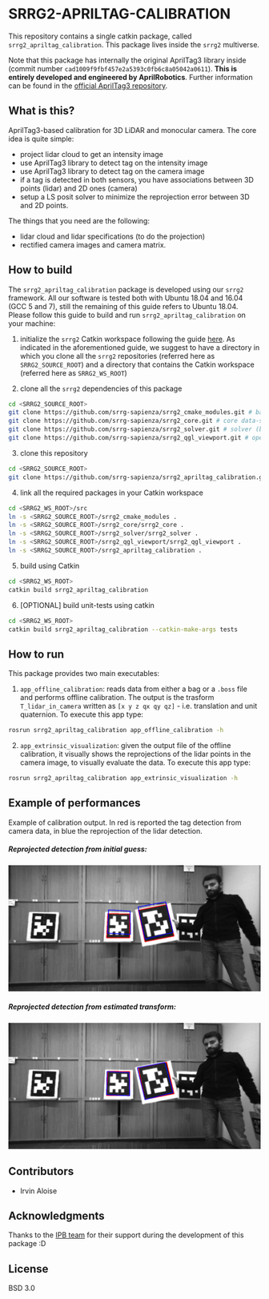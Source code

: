 # SRRG2-APRILTAG-CALIBRATION

This repository contains a single catkin package, called `srrg2_apriltag_calibration`.
This package lives inside the `srrg2` multiverse.

Note that this package has internally the original AprilTag3 library inside (commit number `cad1009f9fbf457e2a5393c0fb6c8a05042a0611`).
**This is entirely developed and engineered by AprilRobotics**. Further information can be found in the [official AprilTag3 repository](https://github.com/AprilRobotics/apriltag).

## What is this?
AprilTag3-based calibration for 3D LiDAR and monocular camera.
The core idea is quite simple:
 - project lidar cloud to get an intensity image
 - use AprilTag3 library to detect tag on the intensity image
 - use AprilTag3 library to detect tag on the camera image
 - if a tag is detected in both sensors, you have associations between 3D points (lidar) and 2D ones (camera)
 - setup a LS posit solver to minimize the reprojection error between 3D and 2D points.

The things that you need are the following:
 - lidar cloud and lidar specifications (to do the projection)
 - rectified camera images and camera matrix.

## How to build
The `srrg2_apriltag_calibration` package is developed using our `srrg2` framework.
All our software is tested both with Ubuntu 18.04 and 16.04 (GCC 5 and 7), still the remaining of this guide refers to Ubuntu 18.04.
Please follow this guide to build and run `srrg2_apriltag_calibration` on your machine:

1. initialize the `srrg2` Catkin workspace following the guide [here](https://github.com/srrg-sapienza/srrg2_core/tree/master/srrg2_core). As indicated in the aforementioned guide, we suggest to have a directory in which you clone all the `srrg2` repositories (referred here as `SRRG2_SOURCE_ROOT`) and a directory that contains the Catkin workspace (referred here as `SRRG2_WS_ROOT`)

2. clone all the `srrg2` dependencies of this package
```bash
cd <SRRG2_SOURCE_ROOT>
git clone https://github.com/srrg-sapienza/srrg2_cmake_modules.git # basic cmake-modules
git clone https://github.com/srrg-sapienza/srrg2_core.git # core data-structures and
git clone https://github.com/srrg-sapienza/srrg2_solver.git # solver (both for registration and global optimization)
git clone https://github.com/srrg-sapienza/srrg2_qgl_viewport.git # opengl viewport
```

3. clone this repository
```bash
cd <SRRG2_SOURCE_ROOT>
git clone https://github.com/srrg-sapienza/srrg2_apriltag_calibration.git
```

4. link all the required packages in your Catkin workspace
```bash
cd <SRRG2_WS_ROOT>/src
ln -s <SRRG2_SOURCE_ROOT>/srrg2_cmake_modules .
ln -s <SRRG2_SOURCE_ROOT>/srrg2_core/srrg2_core .
ln -s <SRRG2_SOURCE_ROOT>/srrg2_solver/srrg2_solver .
ln -s <SRRG2_SOURCE_ROOT>/srrg2_qgl_viewport/srrg2_qgl_viewport .
ln -s <SRRG2_SOURCE_ROOT>/srrg2_apriltag_calibration .
```

5. build using Catkin
```bash
cd <SRRG2_WS_ROOT>
catkin build srrg2_apriltag_calibration
```

6. [OPTIONAL] build unit-tests using catkin
```bash
cd <SRRG2_WS_ROOT>
catkin build srrg2_apriltag_calibration --catkin-make-args tests
```

## How to run
This package provides two main executables:
 1. `app_offline_calibration`: reads data from either a bag or a `.boss` file and performs offline calibration. The output is the trasform `T_lidar_in_camera` written as `[x y z qx qy qz]` - i.e. translation and unit quaternion. To execute this app type:
 ```sh
 rosrun srrg2_apriltag_calibration app_offline_calibration -h
 ```

 2. `app_extrinsic_visualization`: given the output file of the offline calibration, it visually shows the reprojections of the lidar points in the camera image, to visually evaluate the data. To execute this app type:
 ```sh
 rosrun srrg2_apriltag_calibration app_extrinsic_visualization -h
 ```

## Example of performances
Example of calibration output. In red is reported the tag detection from camera data, in blue the reprojection of the lidar detection.

##### Reprojected detection from initial guess:
![image](example_reprojection_error_pre.png)

##### Reprojected detection from estimated transform:
![image](example_reprojection_error_post.png)

## Contributors
* Irvin Aloise

## Acknowledgments
Thanks to the [IPB team](https://www.ipb.uni-bonn.de/) for their support during the development of this package :D

## License
BSD 3.0
